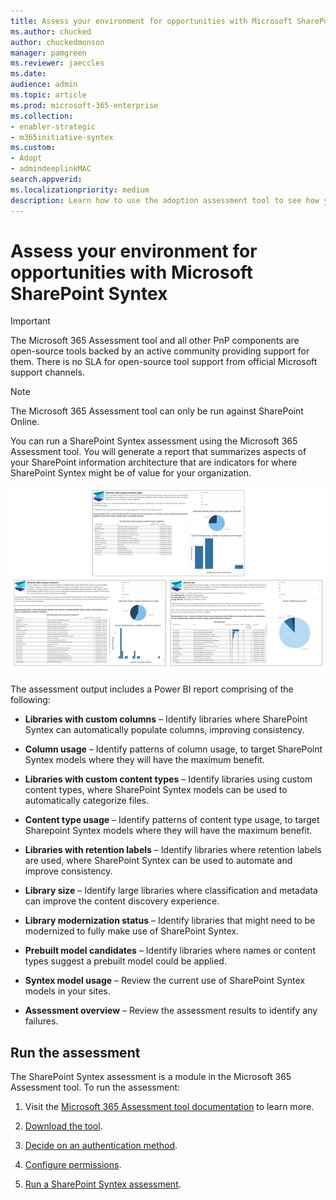 ```yaml
---
title: Assess your environment for opportunities with Microsoft SharePoint Syntex
ms.author: chucked
author: chuckedmonson
manager: pamgreen
ms.reviewer: jaeccles
ms.date:
audience: admin
ms.topic: article
ms.prod: microsoft-365-enterprise
ms.collection:
- enabler-strategic
- m365initiative-syntex
ms.custom: 
- Adopt
- admindeeplinkMAC
search.appverid:
ms.localizationpriority: medium
description: Learn how to use the adoption assessment tool to see how your organization can benefit from SharePoint Syntex.
---
```


# Assess your environment for opportunities with Microsoft SharePoint Syntex

> [!IMPORTANT]
> The Microsoft 365 Assessment tool and all other PnP components are open-source tools backed by an active community providing support for them. There is no SLA for open-source tool support from official Microsoft support channels. 

> [!NOTE]
> The Microsoft 365 Assessment tool can only be run against SharePoint Online. 

You can run a SharePoint Syntex assessment using the Microsoft 365 Assessment tool. You will generate a report that summarizes aspects of your SharePoint information architecture that are indicators for where SharePoint Syntex might be of value for your organization.

![Image of three sample report pages in the Power BI summary.](../media/content-understanding/assessment-tool-reports.png)

The assessment output includes a Power BI report comprising of the following: 

- **Libraries with custom columns** – Identify libraries where SharePoint Syntex can automatically populate columns, improving consistency. 

- **Column usage** – Identify patterns of column usage, to target SharePoint Syntex models where they will have the maximum benefit. 

- **Libraries with custom content types** – Identify libraries using custom content types, where SharePoint Syntex models can be used to automatically categorize files. 

- **Content type usage** – Identify patterns of content type usage, to target Sharepoint Syntex models where they will have the maximum benefit. 

- **Libraries with retention labels** – Identify libraries where retention labels are used, where SharePoint Syntex can be used to automate and improve consistency. 

- **Library size** – Identify large libraries where classification and metadata can improve the content discovery experience. 

- **Library modernization status** – Identify libraries that might need to be modernized to fully make use of SharePoint Syntex. 

- **Prebuilt model candidates** – Identify libraries where names or content types suggest a prebuilt model could be applied. 

- **Syntex model usage** – Review the current use of SharePoint Syntex models in your sites. 

- **Assessment overview** – Review the assessment results to identify any failures. 

## Run the assessment

The SharePoint Syntex assessment is a module in the Microsoft 365 Assessment tool. To run the assessment: 

1. Visit the [Microsoft 365 Assessment tool documentation](https://pnp.github.io/pnpassessment/index.html) to learn more.

2. [Download the tool](https://pnp.github.io/pnpassessment/using-the-assessment-tool/download.html). 

3. [Decide on an authentication method](https://pnp.github.io/pnpassessment/using-the-assessment-tool/setupauth.html).

4. [Configure permissions](https://pnp.github.io/pnpassessment/sharepoint-syntex/requirements.html). 

5. [Run a SharePoint Syntex assessment](https://pnp.github.io/pnpassessment/sharepoint-syntex/assess.html). 

